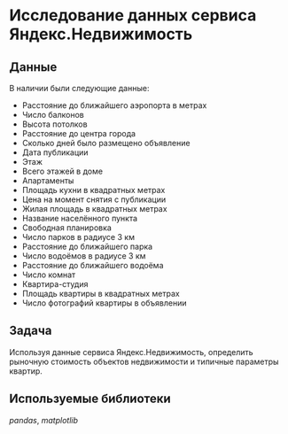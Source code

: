 # Исследование данных сервиса Яндекс.Недвижимость

## Данные

В наличии были следующие данные:
- Расстояние до ближайшего аэропорта в метрах
- Число балконов
- Высота потолков
- Расстояние до центра города
- Сколько дней было размещено объявление
- Дата публикации
- Этаж
- Всего этажей в доме
- Апартаменты
- Площадь кухни в квадратных метрах
- Цена на момент снятия с публикации
- Жилая площадь в квадратных метрах
- Название населённого пункта
- Свободная планировка
- Число парков в радиусе 3 км
- Расстояние до ближайшего парка
- Число водоёмов в радиусе 3 км
- Расстояние до ближайшего водоёма
- Число комнат
- Квартира-студия
- Площадь квартиры в квадратных метрах
- Число фотографий квартиры в объявлении

## Задача
Используя данные сервиса Яндекс.Недвижимость, определить рыночную стоимость объектов недвижимости и типичные параметры квартир.

## Используемые библиотеки
*pandas*, *matplotlib*